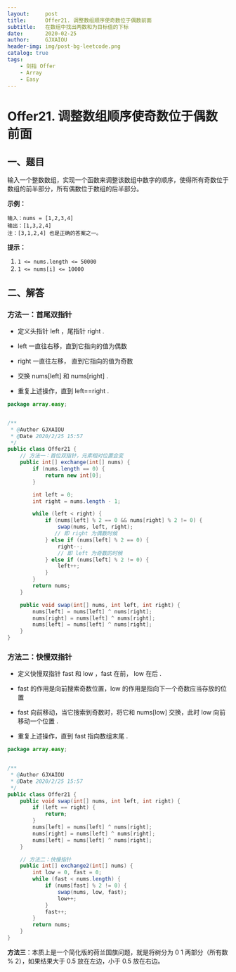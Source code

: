 ```yaml
---
layout:     post
title:      Offer21. 调整数组顺序使奇数位于偶数前面
subtitle:   在数组中找出两数和为目标值的下标
date:       2020-02-25
author:     GJXAIOU
header-img: img/post-bg-leetcode.png
catalog: true
tags:
    - 剑指 Offer
    - Array
    - Easy 
---
```




# Offer21. 调整数组顺序使奇数位于偶数前面

## 一、题目

输入一个整数数组，实现一个函数来调整该数组中数字的顺序，使得所有奇数位于数组的前半部分，所有偶数位于数组的后半部分。

**示例：**

```
输入：nums = [1,2,3,4]
输出：[1,3,2,4] 
注：[3,1,2,4] 也是正确的答案之一。
```

**提示：**

1. `1 <= nums.length <= 50000`
2. `1 <= nums[i] <= 10000`

## 二、解答

### 方法一：首尾双指针

- 定义头指针 left ，尾指针 right .

- left 一直往右移，直到它指向的值为偶数

- right 一直往左移， 直到它指向的值为奇数

- 交换 nums[left] 和 nums[right] .

- 重复上述操作，直到 left==right .

```java
package array.easy;


/**
 * @Author GJXAIOU
 * @Date 2020/2/25 15:57
 */
public class Offer21 {
    // 方法一：首位双指针，元素相对位置会变
    public int[] exchange(int[] nums) {
        if (nums.length == 0) {
            return new int[0];
        }

        int left = 0;
        int right = nums.length - 1;

        while (left < right) {
            if (nums[left] % 2 == 0 && nums[right] % 2 != 0) {
                swap(nums, left, right);
               // 即 right 为偶数时候
            } else if (nums[left] % 2 == 0) {
                right--;
                // 即 left 为奇数的时候
            } else if (nums[left] % 2 != 0) {
                left++;
            }
        }
        return nums;
    }

    public void swap(int[] nums, int left, int right) {
        nums[left] = nums[left] ^ nums[right];
        nums[right] = nums[left] ^ nums[right];
        nums[left] = nums[left] ^ nums[right];
    }
}
```



### 方法二：快慢双指针

- 定义快慢双指针 fast 和 low ，fast 在前， low 在后 .

- fast 的作用是向前搜索奇数位置，low 的作用是指向下一个奇数应当存放的位置

- fast 向前移动，当它搜索到奇数时，将它和 nums[low] 交换，此时 low 向前移动一个位置 .

- 重复上述操作，直到 fast 指向数组末尾 .

```java
package array.easy;


/**
 * @Author GJXAIOU
 * @Date 2020/2/25 15:57
 */
public class Offer21 {
    public void swap(int[] nums, int left, int right) {
        if (left == right) {
            return;
        }
        nums[left] = nums[left] ^ nums[right];
        nums[right] = nums[left] ^ nums[right];
        nums[left] = nums[left] ^ nums[right];
    }

    // 方法二：快慢指针
    public int[] exchange2(int[] nums) {
        int low = 0, fast = 0;
        while (fast < nums.length) {
            if (nums[fast] % 2 != 0) {
                swap(nums, low, fast);
                low++;
            }
            fast++;
        }
        return nums;
    }
}

```



**方法三**：本质上是一个简化版的荷兰国旗问题，就是将树分为 0 1 两部分（所有数 % 2），如果结果大于  0.5 放在左边，小于 0.5 放在右边。
